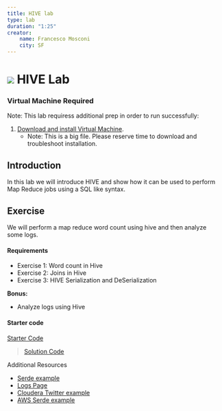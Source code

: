 ```yaml
---
title: HIVE lab
type: lab
duration: "1:25"
creator:
    name: Francesco Mosconi
    city: SF
---
```


# ![](https://ga-dash.s3.amazonaws.com/production/assets/logo-9f88ae6c9c3871690e33280fcf557f33.png) HIVE Lab

### Virtual Machine Required
Note: This lab requiress additional prep in order to run successfully:

1. [Download and install Virtual Machine](../VM-installation.md).
    - Note: This is a big file. Please reserve time to download and troubleshoot installation.

## Introduction
In this lab we will introduce HIVE and show how it can be used to perform Map Reduce jobs using a SQL like syntax.

## Exercise

We will perform a map reduce word count using hive and then analyze some logs.


#### Requirements

- Exercise 1: Word count in Hive
- Exercise 2: Joins in Hive
- Exercise 3: HIVE Serialization and DeSerialization



**Bonus:**
- Analyze logs using Hive

#### Starter code

[Starter Code](./code/starter-code/starter-code.ipynb)

> [Solution Code](./code/solution-code/solution-code.ipynb)


Additional Resources

- [Serde example](https://community.hortonworks.com/articles/8313/apache-hive-csv-serde-example.html)
- [Logs Page](http://ita.ee.lbl.gov/html/contrib/ClarkNet-HTTP.html)
- [Cloudera Twitter example](https://github.com/cloudera/cdh-twitter-example)
- [AWS Serde example](http://docs.aws.amazon.com/ElasticMapReduce/latest/ManagementGuide/emr-gs.html)
